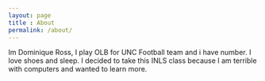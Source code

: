 ```yaml
---
layout: page
title : About
permalink: /about/
---
```


Im Dominique Ross, I play OLB for UNC Football team and i have number. I love shoes and sleep. I decided to take this INLS class because I am terrible with computers and wanted to learn more. 
